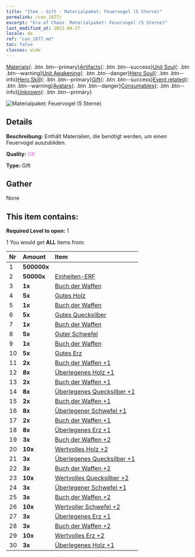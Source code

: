 ```yaml
---
title: "Item - Gift - Materialpaket: Feuervogel (5 Sterne)"
permalink: /con_1877/
excerpt: "Era of Chaos  Materialpaket: Feuervogel (5 Sterne)"
last_modified_at: 2021-04-27
locale: de
ref: "con_1877.md"
toc: false
classes: wide
---
```

 [Materials](/ItemsDE/){: .btn .btn--primary}[Artifacts](/ItemsDE/Artifacts/){: .btn .btn--success}[Unit Soul](/ItemsDE/UnitSoul/){: .btn .btn--warning}[Unit Awakening](/ItemsDE/UnitAwakening/){: .btn .btn--danger}[Hero Soul](/ItemsDE/HeroSoul/){: .btn .btn--info}[Hero Skill](/ItemsDE/HeroSkill/){: .btn .btn--primary}[Gift](/ItemsDE/Gift/){: .btn .btn--success}[Event related](/ItemsDE/Events/){: .btn .btn--warning}[Avatars](/ItemsDE/Avatars/){: .btn .btn--danger}[Consumables](/ItemsDE/Consumables/){: .btn .btn--info}[Unknown](/ItemsDE/Unknown/){: .btn .btn--primary}

 ![Materialpaket: Feuervogel (5 Sterne)](/images/t/i_907500.png)

## Details
 **Beschreibung:** Enthält Materialien, die benötigt werden, um einen Feuervogel auszubilden.

 **Quality:** <span style="color: #DA70D6">OK</span>

 **Type:** Gift

## Gather

  None

## This item contains:

 **Required Level to open:** 1

 1 You would get **ALL** items  from:

  | Nr | Amount |     Item    |
  |:---|:-------|:------------|
  | 1 |  **500000x** | <i class="fas fa-coins"/> |  | 
  | 2 |  **50000x** | [Einheiten-ERF](/ItemsDE/con_902/) |  | 
  | 3 |  **1x** | [Buch der Waffen](/ItemsDE/mat_18/) |  | 
  | 4 |  **5x** | [Gutes Holz](/ItemsDE/mat_13/) |  | 
  | 5 |  **1x** | [Buch der Waffen](/ItemsDE/mat_18/) |  | 
  | 6 |  **5x** | [Gutes Quecksilber](/ItemsDE/mat_14/) |  | 
  | 7 |  **1x** | [Buch der Waffen](/ItemsDE/mat_18/) |  | 
  | 8 |  **5x** | [Guter Schwefel](/ItemsDE/mat_15/) |  | 
  | 9 |  **1x** | [Buch der Waffen](/ItemsDE/mat_18/) |  | 
  | 10 |  **5x** | [Gutes Erz](/ItemsDE/mat_12/) |  | 
  | 11 |  **2x** | [Buch der Waffen +1](/ItemsDE/mat_25/) |  | 
  | 12 |  **8x** | [Überlegenes Holz +1](/ItemsDE/mat_20/) |  | 
  | 13 |  **2x** | [Buch der Waffen +1](/ItemsDE/mat_25/) |  | 
  | 14 |  **8x** | [Überlegenes Quecksilber +1](/ItemsDE/mat_21/) |  | 
  | 15 |  **2x** | [Buch der Waffen +1](/ItemsDE/mat_25/) |  | 
  | 16 |  **8x** | [Überlegener Schwefel +1](/ItemsDE/mat_22/) |  | 
  | 17 |  **2x** | [Buch der Waffen +1](/ItemsDE/mat_25/) |  | 
  | 18 |  **8x** | [Überlegenes Erz +1](/ItemsDE/mat_19/) |  | 
  | 19 |  **3x** | [Buch der Waffen +2](/ItemsDE/mat_32/) |  | 
  | 20 |  **10x** | [Wertvolles Holz +2](/ItemsDE/mat_27/) |  | 
  | 21 |  **3x** | [Überlegenes Quecksilber +1](/ItemsDE/mat_21/) |  | 
  | 22 |  **3x** | [Buch der Waffen +2](/ItemsDE/mat_32/) |  | 
  | 23 |  **10x** | [Wertvolles Quecksilber +2](/ItemsDE/mat_28/) |  | 
  | 24 |  **3x** | [Überlegener Schwefel +1](/ItemsDE/mat_22/) |  | 
  | 25 |  **3x** | [Buch der Waffen +2](/ItemsDE/mat_32/) |  | 
  | 26 |  **10x** | [Wertvoller Schwefel +2](/ItemsDE/mat_29/) |  | 
  | 27 |  **3x** | [Überlegenes Erz +1](/ItemsDE/mat_19/) |  | 
  | 28 |  **3x** | [Buch der Waffen +2](/ItemsDE/mat_32/) |  | 
  | 29 |  **10x** | [Wertvolles Erz +2](/ItemsDE/mat_26/) |  | 
  | 30 |  **3x** | [Überlegenes Holz +1](/ItemsDE/mat_20/) |  | 
